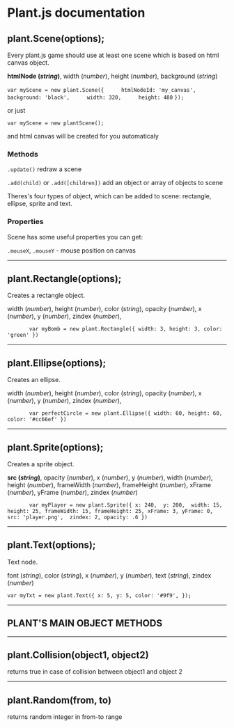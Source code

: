 # Plant.js documentation #


## plant.Scene(options); ##

Every plant.js game should use at least one scene which is based on html canvas object.


**htmlNode (*string*)**, width (*number*), height (*number*), background (*string*)


`var myScene = new plant.Scene({`
`     htmlNodeId: 'my_canvas',`
`     background: 'black',`
`     width: 320,`
`     height: 480`
`});`

or just

`var myScene = new plantScene();`

and html canvas will be created for you automaticaly



### Methods
`.update()`
redraw a scene

`.add(child)`
or
`.add([children])`
add an object or array of objects to scene

Theres's four types of object, which can be added to scene: rectangle, ellipse, sprite and text.

### Properties

Scene has some useful properties you can get:

`.mouseX`, `.mouseY` - mouse position on canvas

----------

## plant.Rectangle(options); ##

Creates a rectangle object.

width (*number*), height (*number*), color (*string*), opacity (*number*), x (*number*), y (*number*), zindex (*number*),


`        var myBomb = new plant.Rectangle({
            width: 3,
            height: 3,
            color: 'green'
        })
`

----------
## plant.Ellipse(options); ##

Creates an ellipse.

width (*number*), height (*number*), color (*string*), opacity (*number*), x (*number*), y (*number*), zindex (*number*),


`        var perfectCircle = new plant.Ellipse({
            width: 60,
            height: 60,
            color: '#cc66ef'
        })
`

----------

## plant.Sprite(options); ##

Creates a sprite object.

**src (*string*)**, opacity (*number*), x (*number*), у (*number*), width (*number*), height (*number*), frameWidth (*number*), frameHeight (*number*), xFrame (*number*), yFrame (*number*), zindex (*number*)


`        var myPlayer = new plant.Sprite({
            x: 240, 
            y: 200, 
            width: 15,
            height: 25,
            frameWidth: 15,
            frameHeight: 25,
            xFrame: 3,
            yFrame: 0,
            src: 'player.png', 
            zindex: 2,
            opacity: .6
        })
`

----------

## plant.Text(options); ##

Text node.

font (*string*), color (*string*), x (*number*), y (*number*), text (*string*), zindex (*number*)

`
        var myTxt = new plant.Text({
            x: 5,
            y: 5,
            color: '#9f9',
        });
`


----------

## PLANT'S MAIN OBJECT METHODS ##

----------


## plant.Collision(object1, object2)
returns true in case of collision between object1 and object 2

----------

## plant.Random(from, to)
returns random integer in from-to range

